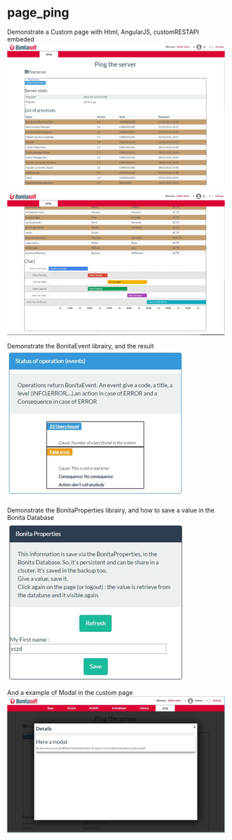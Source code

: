 # page_ping
Demonstrate a Custom page with Html, AngularJS, customRESTAPI embeded
<img src="ScreenShotPing_1.jpg"/> 

<img src="ScreenShotPing_2.jpg"/> 

Demonstrate the BonitaEvent librairy, and the result
<img src="ScreenShotPing_3.jpg"/> 

Demonstrate the BonitaProperties librairy, and how to save a value in the Bonita Database
<img src="ScreenShotPing_4.jpg"/> 

And a example of Modal in the custom page
<img src="ScreenShotPing_5.jpg"/> 
